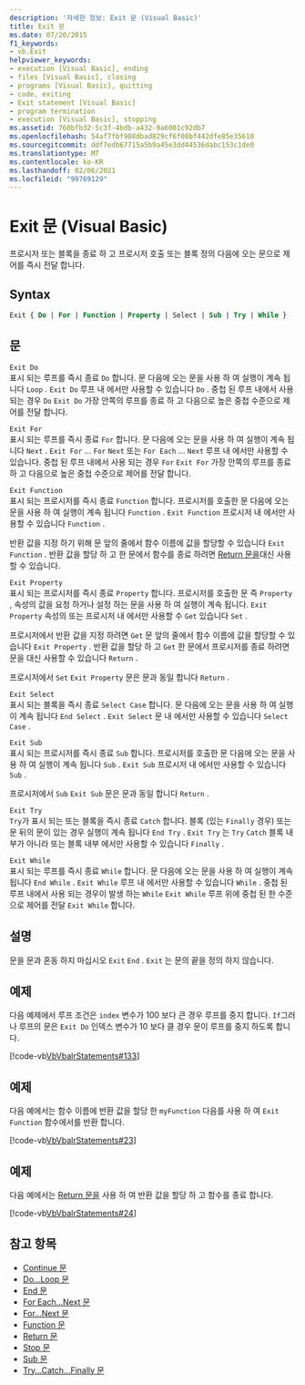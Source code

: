 ```yaml
---
description: '자세한 정보: Exit 문 (Visual Basic)'
title: Exit 문
ms.date: 07/20/2015
f1_keywords:
- vb.Exit
helpviewer_keywords:
- execution [Visual Basic], ending
- files [Visual Basic], closing
- programs [Visual Basic], quitting
- code, exiting
- Exit statement [Visual Basic]
- program termination
- execution [Visual Basic], stopping
ms.assetid: 760bfb32-5c3f-4bdb-a432-9a6001c92db7
ms.openlocfilehash: 54af7fbf908dbad829cf6f08bf442dfe85e35610
ms.sourcegitcommit: ddf7edb67715a5b9a45e3dd44536dabc153c1de0
ms.translationtype: MT
ms.contentlocale: ko-KR
ms.lasthandoff: 02/06/2021
ms.locfileid: "99769129"
---
```

# <a name="exit-statement-visual-basic"></a>Exit 문 (Visual Basic)

프로시저 또는 블록을 종료 하 고 프로시저 호출 또는 블록 정의 다음에 오는 문으로 제어를 즉시 전달 합니다.

## <a name="syntax"></a>Syntax

```vb
Exit { Do | For | Function | Property | Select | Sub | Try | While }
```

## <a name="statements"></a>문

 `Exit Do`  
 표시 되는 루프를 즉시 종료 `Do` 합니다. 문 다음에 오는 문을 사용 하 여 실행이 계속 됩니다 `Loop` . `Exit Do` 루프 내 에서만 사용할 수 있습니다 `Do` . 중첩 된 루프 내에서 사용 되는 경우 `Do` `Exit Do` 가장 안쪽의 루프를 종료 하 고 다음으로 높은 중첩 수준으로 제어를 전달 합니다.

 `Exit For`  
 표시 되는 루프를 즉시 종료 `For` 합니다. 문 다음에 오는 문을 사용 하 여 실행이 계속 됩니다 `Next` . `Exit For` ... `For` `Next` 또는 `For Each` ... `Next` 루프 내 에서만 사용할 수 있습니다. 중첩 된 루프 내에서 사용 되는 경우 `For` `Exit For` 가장 안쪽의 루프를 종료 하 고 다음으로 높은 중첩 수준으로 제어를 전달 합니다.

 `Exit Function`  
 표시 되는 프로시저를 즉시 종료 `Function` 합니다. 프로시저를 호출한 문 다음에 오는 문을 사용 하 여 실행이 계속 됩니다 `Function` . `Exit Function` 프로시저 내 에서만 사용할 수 있습니다 `Function` .

 반환 값을 지정 하기 위해 문 앞의 줄에서 함수 이름에 값을 할당할 수 있습니다 `Exit Function` . 반환 값을 할당 하 고 한 문에서 함수를 종료 하려면 [Return 문을](return-statement.md)대신 사용할 수 있습니다.

 `Exit Property`  
 표시 되는 프로시저를 즉시 종료 `Property` 합니다. 프로시저를 호출한 문 즉 `Property` , 속성의 값을 요청 하거나 설정 하는 문을 사용 하 여 실행이 계속 됩니다. `Exit Property` 속성의 또는 프로시저 내 에서만 사용할 수 `Get` 있습니다 `Set` .

 프로시저에서 반환 값을 지정 하려면 `Get` 문 앞의 줄에서 함수 이름에 값을 할당할 수 있습니다 `Exit Property` . 반환 값을 할당 하 고 `Get` 한 문에서 프로시저를 종료 하려면 문을 대신 사용할 수 있습니다 `Return` .

 프로시저에서 `Set` `Exit Property` 문은 문과 동일 합니다 `Return` .

 `Exit Select`  
 표시 되는 블록을 즉시 종료 `Select Case` 합니다. 문 다음에 오는 문을 사용 하 여 실행이 계속 됩니다 `End Select` . `Exit Select` 문 내 에서만 사용할 수 있습니다 `Select Case` .

 `Exit Sub`  
 표시 되는 프로시저를 즉시 종료 `Sub` 합니다. 프로시저를 호출한 문 다음에 오는 문을 사용 하 여 실행이 계속 됩니다 `Sub` . `Exit Sub` 프로시저 내 에서만 사용할 수 있습니다 `Sub` .

 프로시저에서 `Sub` `Exit Sub` 문은 문과 동일 합니다 `Return` .

 `Exit Try`  
 `Try`가 표시 되는 또는 블록을 즉시 종료 `Catch` 합니다. 블록 (있는 `Finally` 경우) 또는 문 뒤의 문이 있는 경우 실행이 계속 됩니다 `End Try` . `Exit Try` 는 `Try` `Catch` 블록 내부가 아니라 또는 블록 내부 에서만 사용할 수 있습니다 `Finally` .

 `Exit While`  
 표시 되는 루프를 즉시 종료 `While` 합니다. 문 다음에 오는 문을 사용 하 여 실행이 계속 됩니다 `End While` . `Exit While` 루프 내 에서만 사용할 수 있습니다 `While` . 중첩 된 루프 내에서 사용 되는 경우이 발생 하는 `While` `Exit While` 루프 위에 중첩 된 한 수준으로 제어를 전달 `Exit While` 합니다.

## <a name="remarks"></a>설명

문을 문과 혼동 하지 마십시오 `Exit` `End` . `Exit` 는 문의 끝을 정의 하지 않습니다.

## <a name="example"></a>예제

다음 예제에서 루프 조건은 `index` 변수가 100 보다 큰 경우 루프를 중지 합니다. `If`그러나 루프의 문은 `Exit Do` 인덱스 변수가 10 보다 클 경우 문이 루프를 중지 하도록 합니다.

[!code-vb[VbVbalrStatements#133](~/samples/snippets/visualbasic/VS_Snippets_VBCSharp/VbVbalrStatements/VB/class10.vb#133)]

## <a name="example"></a>예제

다음 예에서는 함수 이름에 반환 값을 할당 한 `myFunction` 다음를 사용 하 여 `Exit Function` 함수에서를 반환 합니다.

[!code-vb[VbVbalrStatements#23](~/samples/snippets/visualbasic/VS_Snippets_VBCSharp/VbVbalrStatements/VB/Class1.vb#23)]

## <a name="example"></a>예제

다음 예에서는 [Return 문을](return-statement.md) 사용 하 여 반환 값을 할당 하 고 함수를 종료 합니다.

[!code-vb[VbVbalrStatements#24](~/samples/snippets/visualbasic/VS_Snippets_VBCSharp/VbVbalrStatements/VB/Class1.vb#24)]

## <a name="see-also"></a>참고 항목

- [Continue 문](continue-statement.md)
- [Do...Loop 문](do-loop-statement.md)
- [End 문](end-statement.md)
- [For Each...Next 문](for-each-next-statement.md)
- [For...Next 문](for-next-statement.md)
- [Function 문](function-statement.md)
- [Return 문](return-statement.md)
- [Stop 문](stop-statement.md)
- [Sub 문](sub-statement.md)
- [Try...Catch...Finally 문](try-catch-finally-statement.md)
